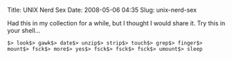 Title: UNIX Nerd Sex
Date: 2008-05-06 04:35
Slug: unix-nerd-sex

Had this in my collection for a while, but I thought I would share it.
Try this in your shell...

`$> look$> gawk$> date$> unzip$> strip$> touch$> grep$> finger$> mount$> fsck$> more$> yes$> fsck$> fsck$> fsck$> umount$> sleep`

